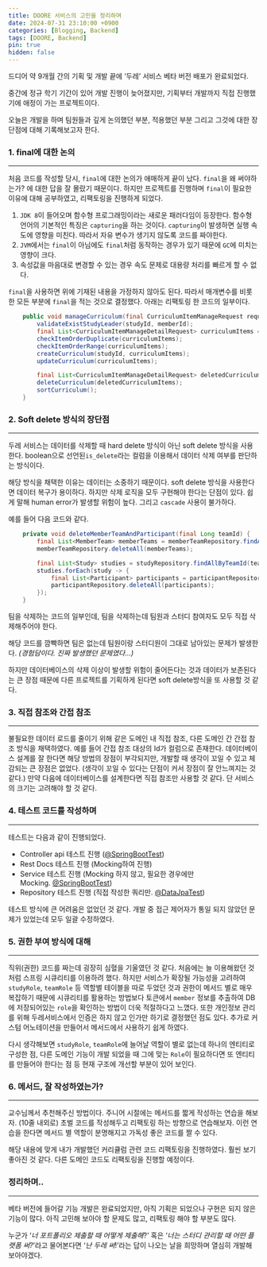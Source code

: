 ```yaml
---
title: DOORE 서비스의 고민을 정리하며
date: 2024-07-31 23:10:00 +0900
categories: [Blogging, Backend]
tags: [DOORE, Backend]
pin: true
hidden: false
---
```


드디어 약  9개월 간의 기획 및 개발 끝에 ‘두레’ 서비스 베타 버전 배포가 완료되었다.

중간에 정규 학기 기간이 있어 개발 진행이 늦어졌지만, 기획부터 개발까지 직접 진행했기에 애정이 가는 프로젝트이다.

오늘은 개발을 하며 팀원들과 깊게 논의했던 부분, 적용했던 부분 그리고 그것에 대한 장단점에 대해 기록해보고자 한다.

### 1. final에 대한 논의

---

처음 코드를 작성할 당시, `final`에 대한 논의가 애매하게 끝이 났다. `final`을 왜 써야하는가? 에 대한 답을 잘 몰랐기 때문이다. 하지만 프로젝트를 진행하며 `final`이 필요한 이유에 대해 공부하였고, 리팩토링을 진행하게 되었다.

1. `JDK 8`이 들어오며 함수형 프로그래밍이라는 새로운 패러다임이 등장한다. 함수형 언어의 기본적인 특징은 `capturing`을 하는 것이다.  `capturing`이 발생하면 실행 속도에 영향을 미친다. 따라서 자유 변수가 생기지 않도록 코드를 짜야한다.
2. `JVM`에서는 `final`이 아님에도 `final`처럼 동작하는 경우가 있기 때문에 `GC`에 미치는 영향이 크다.
3. 속성값을 마음대로 변경할 수 있는 경우 속도 문제로 대용량 처리를 빠르게 할 수 없다.

`final`을 사용하면 위에 기재된 내용을 가정하지 않아도 된다. 따라서 매개변수를 비롯한 모든 부분에 `final`을 적는 것으로 결정했다. 아래는 리팩토링 한 코드의 일부이다.

```java
    public void manageCurriculum(final CurriculumItemManageRequest request, final Long studyId, final Long memberId) {
        validateExistStudyLeader(studyId, memberId);
        final List<CurriculumItemManageDetailRequest> curriculumItems = request.curriculumItems();
        checkItemOrderDuplicate(curriculumItems);
        checkItemOrderRange(curriculumItems);
        createCurriculum(studyId, curriculumItems);
        updateCurriculum(curriculumItems);

        final List<CurriculumItemManageDetailRequest> deletedCurriculumItems = request.deletedCurriculumItems();
        deleteCurriculum(deletedCurriculumItems);
        sortCurriculum();
    }
```

### 2. Soft delete 방식의 장단점

---

두레 서비스는 데이터를 삭제할 때 hard delete 방식이 아닌 soft delete 방식을 사용한다. boolean으로 선언된`is_delete`라는 컬럼을 이용해서 데이터 삭제 여부를 판단하는 방식이다.

해당 방식을 채택한 이유는 데이터는 소중하기 때문이다. soft delete 방식을 사용한다면 데이터 복구가 용이하다. 하지만 삭제 로직을 모두 구현해야 한다는 단점이 있다. 쉽게 말해 human error가 발생할 위험이 높다. 그리고 `cascade` 사용이 불가하다.

예를 들어 다음 코드와 같다.

```java
    private void deleteMemberTeamAndParticipant(final Long teamId) {
        final List<MemberTeam> memberTeams = memberTeamRepository.findAllByTeamId(teamId);
        memberTeamRepository.deleteAll(memberTeams);

        final List<Study> studies = studyRepository.findAllByTeamId(teamId);
        studies.forEach(study -> {
            final List<Participant> participants = participantRepository.findAllByStudyId(study.getId());
            participantRepository.deleteAll(participants);
        });
    }
```

팀을 삭제하는 코드의 일부인데, 팀을 삭제하는데 팀원과 스터디 참여자도  모두 직접 삭제해주어야 한다.

해당 코드를 깜빡하면 팀은 없는데 팀원이랑 스터디원이 그대로 남아있는 문제가 발생한다. *(경험담이다. 진짜 발생했던 문제였다…)*

하지만 데이터베이스의 삭제 이상이 발생할 위험이 줄어든다는 것과 데이터가 보존된다는 큰 장점 때문에 다른 프로젝트를 기획하게 된다면 soft delete방식을 또 사용할 것 같다.

### 3. 직접 참조와 간접 참조

---

불필요한 데이터 로드를 줄이기 위해 같은 도메인 내 직접 참조, 다른 도메인 간 간접 참조 방식을 채택하였다. 예를 들어 간접 참조 대상의 Id가 컬럼으로 존재한다. 데이터베이스 설계를 잘 한다면 해당 방법의 장점이 부각되지만, 개발할 때 생각이 꼬일 수 있고 체감되는 큰 장점은 없었다. (생각이 꼬일 수 있다는 단점이 커서 장점이 잘 안느껴지는 것 같다.) 만약 다음에 데이터베이스를 설계한다면 직접 참조만 사용할 것 같다. 단 서비스의 크기는 고려해야 할 것 같다.

### 4. 테스트 코드를 작성하며

---

테스트는 다음과 같이 진행되었다.

- Controller api 테스트 진행 ([@SpringBootTest](https://github.com/SpringBootTest))
- Rest Docs 테스트 진행 (Mocking하여 진행)
- Service 테스트 진행 (Mocking 하지 않고, 필요한 경우에만 Mocking. [@SpringBootTest](https://github.com/SpringBootTest))
- Repository 테스트 진행 (직접 작성한 쿼리만. [@DataJpaTest](https://github.com/DataJpaTest))

테스트 방식에 큰 어려움은 없었던 것 같다. 개발 중 접근 제어자가 통일 되지 않았던 문제가 있었는데 모두 일괄 수정하였다.

### 5. 권한 부여 방식에 대해

---

직위(권한) 코드를 짜는데 굉장히 심혈을 기울였던 것 같다. 처음에는 늘 이용해왔던 것처럼 스프링 시큐리티를 이용하려 했다. 하지만 서비스가 확장될 가능성을 고려하여 `studyRole`, `teamRole` 등 역할별 테이블을 따로 두었던 것과 권한이 메서드 별로 매우 복잡하기 때문에 시큐리티를 활용하는 방법보다 토큰에서 `member` 정보를 추출하여 DB에 저장되어있는 `role`을 확인하는 방법이 더욱 적절하다고 느꼈다. 또한 개인정보 관리를 위해 두레서비스에서 인증은 하지 않고 인가만 하기로 결정했던 점도 있다. 추가로 커스텀 어노테이션을 만들어서 메서드에서 사용하기 쉽게 하였다.

다시 생각해보면 `studyRole`, `teamRole`에 늘어날 역할이 별로 없는데 하나의 엔티티로 구성한 점, 다른 도메인 기능이 개발 되었을 때 그에 맞는 `Role`이 필요하다면 또 엔티티를 만들어야 한다는 점 등 현재 구조에 개선할 부분이 있어 보인다.

### 6. 메서드, 잘 작성하였는가?

---

교수님께서 추천해주신 방법이다. 주니어 시절에는 메서드를 짧게 작성하는 연습을 해보자. (10줄 내외로) 초벌 코드를 작성해두고 리팩토링 하는 방향으로 연습해보자. 이런 연습을 한다면 메서드 별 역할이 분명해지고 가독성 좋은 코드를 짤 수 있다.

해당 내용에 맞게 내가 개발했던 커리큘럼 관련 코드 리팩토링을 진행하였다. 훨씬 보기 좋아진 것 같다. 다른 도메인 코드도 리팩토링을 진행할 예정이다.

### 정리하며..

---

베타 버전에 들어갈 기능 개발은 완료되었지만, 아직 기획은 되었으나 구현은 되지 않은 기능이 많다. 아직 고민해 보아야 할 문제도 많고, 리팩토링 해야 할 부분도 많다.

누군가 ‘*너 포트폴리오 제출할 때 어떻게 제출해*?’ 혹은 ‘*너는 스터디 관리할 때 어떤 플랫폼 써?*’라고 물어본다면 ‘*난 두레 써*!’라는 답이 나오는 날을 희망하며 열심히 개발해 보아야겠다.